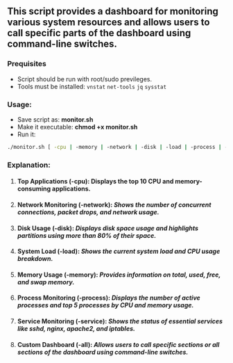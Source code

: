 ## This script provides a dashboard for monitoring various system resources and allows users to call specific parts of the dashboard using command-line switches.

### Prequisites
- Script should be run with root/sudo previleges.
- Tools must be installed: `vnstat` `net-tools` `jq` `sysstat`
### Usage:
- Save script as: **monitor.sh** <br>
- Make it executable: **chmod +x monitor.sh** <br>
- Run it:
```bash
./monitor.sh [ -cpu | -memory | -network | -disk | -load | -process | -service | -all ]
```

### Explanation:

1. #### Top Applications (-cpu):  **Displays the top 10 CPU and memory-consuming applications.**

2. #### Network Monitoring (-network):  *Shows the number of concurrent connections, packet drops, and network usage.*

3. #### Disk Usage (-disk):  *Displays disk space usage and highlights partitions using more than 80% of their space.*

4. #### System Load (-load):  *Shows the current system load and CPU usage breakdown.*

5. #### Memory Usage (-memory):  *Provides information on total, used, free, and swap memory.*

6. #### Process Monitoring (-process):  *Displays the number of active processes and top 5 processes by CPU and memory usage.*

7. #### Service Monitoring (-service):  *Shows the status of essential services like sshd, nginx, apache2, and iptables.*

8. #### Custom Dashboard (-all):  *Allows users to call specific sections or all sections of the dashboard using command-line switches.*
